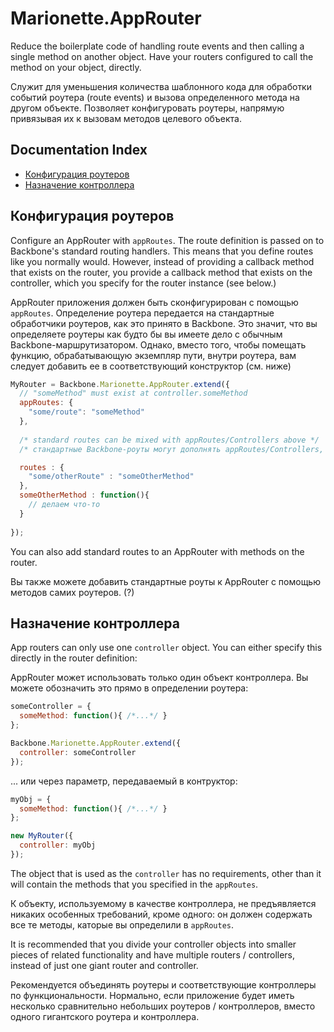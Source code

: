 # Marionette.AppRouter

Reduce the boilerplate code of handling route events and then calling a single method on another object.
Have your routers configured to call the method on your object, directly.

Служит для уменьшения количества шаблонного кода для обработки событий роутера (route events) и вызова определенного метода на другом объекте.
Позволяет конфигуровать роутеры, напрямую привязывая их к вызовам методов целевого объекта.



## Documentation Index

* [Конфигурация роутеров](#configure-routes)
* [Назначение контроллера](#specify-a-controller)

## Конфигурация роутеров

Configure an AppRouter with `appRoutes`. The route definition is passed on to Backbone's standard routing handlers. This means that you define routes like you normally would.  However, instead of providing a callback method that exists on the router, you provide a callback method that exists on the controller, which you specify for the router instance (see below.)

AppRouter приложения должен быть сконфигурирован с помощью `appRoutes`. Определение роутера передается на стандартные обработчики роутеров, как это принято в Backbone. Это значит, что вы определяете роутеры как будто бы вы имеете дело с обычным Backbone-маршрутизатором.
Однако, вместо того, чтобы помещать функцию, обрабатывающую экземпляр пути, внутри роутера,
вам следует добавить ее в соответствующий конструктор (см. ниже)

```js
MyRouter = Backbone.Marionette.AppRouter.extend({
  // "someMethod" must exist at controller.someMethod
  appRoutes: {
    "some/route": "someMethod"
  },
  
  /* standard routes can be mixed with appRoutes/Controllers above */
  /* стандартные Backbone-роуты могут дополнять appRoutes/Controllers, расположенные выше */

  routes : {
	"some/otherRoute" : "someOtherMethod"
  },
  someOtherMethod : function(){
	// делаем что-то
  }
  
});
```

You can also add standard routes to an AppRouter with methods on the router.

Вы также можете добавить стандартные роуты к AppRouter с помощью методов самих роутеров. (?)

## Назначение контроллера

App routers can only use one `controller` object. You can either specify this
directly in the router definition:

AppRouter может использовать только один объект контроллера.
Вы можете обозначить это прямо в определении роутера:

```js
someController = {
  someMethod: function(){ /*...*/ }
};

Backbone.Marionette.AppRouter.extend({
  controller: someController
});
```

... или через параметр, передаваемый в контруктор:

```js
myObj = {
  someMethod: function(){ /*...*/ }
};

new MyRouter({
  controller: myObj
});
```

The object that is used as the `controller` has no requirements, other than it will 
contain the methods that you specified in the `appRoutes`.

К объекту, используемому в качестве контроллера, не предъявляется никаких особенных требований,
кроме одного: он должен содержать все те методы, каторые вы определили в `appRoutes`.

It is recommended that you divide your controller objects into smaller pieces of related functionality
and have multiple routers / controllers, instead of just one giant router and controller.

Рекомендуется объединять роутеры и соответствующие контроллеры по функциональности. Нормально, если приложение
будет иметь несколько сравнительно небольших роутеров / контроллеров, вместо одного гигантского роутера и контроллера.